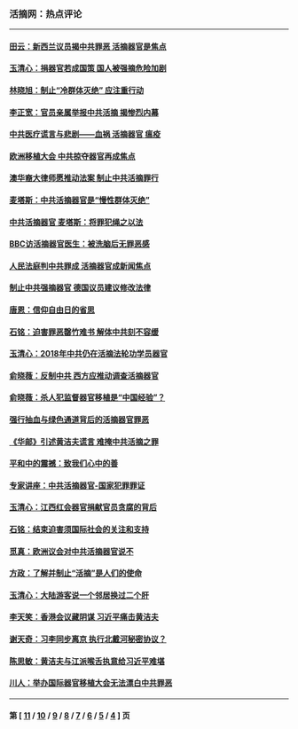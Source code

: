 ### 活摘网：热点评论
---
#### [田云：新西兰议员揭中共罪恶 活摘器官是焦点](../../pages/nf5879/n13070629.md?08060430) 
#### [玉清心：捐器官若成国策 国人被强摘危险加剧](../../pages/nf5879/n12802713.md?08060430) 
#### [林晓旭：制止“冷群体灭绝” 应注重行动](../../pages/nf5879/n12779736.md?08060430) 
#### [李正宽：官员亲属举报中共活摘 揭惨烈内幕](../../pages/nf5879/n12684490.md?08060430) 
#### [中共医疗谎言与悲剧——血祸 活摘器官 瘟疫](../../pages/nf5879/n12372103.md?08060430) 
#### [欧洲移植大会 中共掠夺器官再成焦点](../../pages/nf5879/n11538883.md?08060430) 
#### [澳华裔大律师愿推动法案 制止中共活摘罪行](../../pages/nf5879/n11377039.md?08060430) 
#### [麦塔斯：中共活摘器官是“慢性群体灭绝”](../../pages/nf5879/n11350529.md?08060430) 
#### [中共活摘器官 麦塔斯：将罪犯绳之以法](../../pages/nf5879/n11347973.md?08060430) 
#### [BBC访活摘器官医生：被洗脑后无罪恶感](../../pages/nf5879/n11335935.md?08060430) 
#### [人民法庭判中共罪成 活摘器官成新闻焦点](../../pages/nf5879/n11331578.md?08060430) 
#### [制止中共强摘器官 德国议员建议修改法律](../../pages/nf5879/n11249451.md?08060430) 
#### [唐恩：信仰自由日的省思](../../pages/nf5879/n11003525.md?08060430) 
#### [石铭：迫害罪恶罄竹难书  解体中共刻不容缓](../../pages/nf5879/n10942855.md?08060430) 
#### [玉清心：2018年中共仍在活摘法轮功学员器官](../../pages/nf5879/n10914646.md?08060430) 
#### [俞晓薇：反制中共 西方应推动调查活摘器官](../../pages/nf5879/n10794671.md?08060430) 
#### [俞晓薇：杀人犯监督器官移植是“中国经验”？](../../pages/nf5879/n10466427.md?08060430) 
#### [强行抽血与绿色通道背后的活摘器官罪恶](../../pages/nf5879/n10004708.md?08060430) 
#### [《华邮》引述黄洁夫谎言 难掩中共活摘之罪](../../pages/nf5879/n9642309.md?08060430) 
#### [平和中的震撼：致我们心中的善](../../pages/nf5879/n9021123.md?08060430) 
#### [专家讲座：中共活摘器官-国家犯罪罪证](../../pages/nf5879/n8828153.md?08060430) 
#### [玉清心：江西红会器官捐献官员贪腐的背后](../../pages/nf5879/n8522122.md?08060430) 
#### [石铭：结束迫害须国际社会的关注和支持](../../pages/nf5879/n8443497.md?08060430) 
#### [觅真：欧洲议会对中共活摘器官说不](../../pages/nf5879/n8337486.md?08060430) 
#### [方政：了解并制止“活摘”是人们的使命](../../pages/nf5879/n8329214.md?08060430) 
#### [玉清心：大陆游客说一个邻居换过二个肝](../../pages/nf5879/n8291404.md?08060430) 
#### [李天笑：香港会议藏阴谋 习近平痛击黄洁夫](../../pages/nf5879/n8241459.md?08060430) 
#### [谢天奇：习李同步离京 执行北戴河秘密协议？](../../pages/nf5879/n8230418.md?08060430) 
#### [陈思敏：黄洁夫与江派喉舌执意给习近平难堪](../../pages/nf5879/n8222166.md?08060430) 
#### [川人：举办国际器官移植大会无法漂白中共罪恶](../../pages/nf5879/n8221121.md?08060430) 

---
#### 第 [ [11](./11.md?08060430) / [10](./10.md?08060430) / [9](./9.md?08060430) / [8](./8.md?08060430) / [7](./7.md?08060430) / [6](./6.md?08060430) / [5](./5.md?08060430) / [4](./4.md?08060430) ] 页
